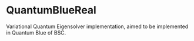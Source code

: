 # QuantumBlueReal
Variational Quantum Eigensolver implementation, aimed to be implemented in Quantum Blue of BSC.

